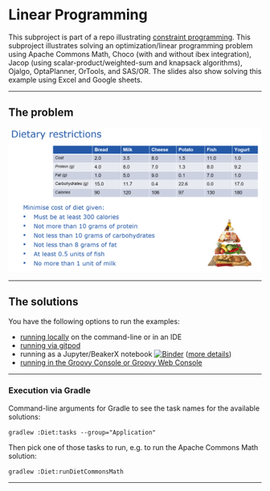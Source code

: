 # Linear Programming

This subproject is part of a repo illustrating [constraint programming](../..).
This subproject
illustrates solving an optimization/linear programming problem
using
Apache Commons Math,
Choco (with and without ibex integration),
Jacop (using scalar-product/weighted-sum and knapsack algorithms),
Ojalgo,
OptaPlanner,
OrTools,
and SAS/OR.
The slides also show solving this example using Excel and Google sheets.

---

## The problem

![Diet](../../docs/images/Diet.png)

---

## The solutions

You have the following options to run the examples:

* [running locally](../../docs/RunningLocal.md) on the command-line or in an IDE
* [running via gitpod](../../docs/RunningGitpod.md)
* running as a Jupyter/BeakerX notebook [![Binder](https://mybinder.org/badge_logo.svg)](https://mybinder.org/v2/gh/paulk-asert/groovy-constraint-programming/master?filepath=subprojects%2FSendMoreMoney%2Fsrc%2Fmain%2Fnotebook%2FDiet.ipynb) ([more details](../../docs/RunningBeakerX.md))
* [running in the Groovy Console or Groovy Web Console](../../docs/RunningConsole.md)

---

### Execution via Gradle

Command-line arguments for Gradle to see the task names for the available solutions:
```
gradlew :Diet:tasks --group="Application"
```
Then pick one of those tasks to run, e.g. to run the Apache Commons Math solution:
```
gradlew :Diet:runDietCommonsMath
```

---
